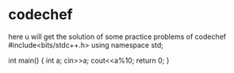# codechef
here u will get the solution of some practice problems of codechef
#include<bits/stdc++.h>
using namespace std;


int main()
{
    int a;
    cin>>a;
    cout<<a%10;
    return 0;
}
